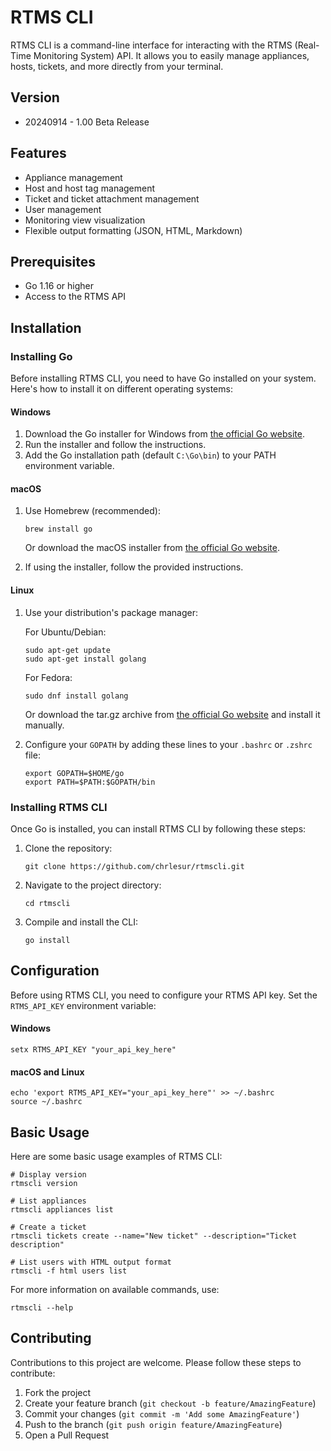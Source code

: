 # RTMS CLI

RTMS CLI is a command-line interface for interacting with the RTMS (Real-Time Monitoring System) API. It allows you to easily manage appliances, hosts, tickets, and more directly from your terminal.

## Version

- 20240914 - 1.00 Beta Release 

## Features

- Appliance management
- Host and host tag management
- Ticket and ticket attachment management
- User management
- Monitoring view visualization
- Flexible output formatting (JSON, HTML, Markdown)

## Prerequisites

- Go 1.16 or higher
- Access to the RTMS API

## Installation

### Installing Go

Before installing RTMS CLI, you need to have Go installed on your system. Here's how to install it on different operating systems:

#### Windows

1. Download the Go installer for Windows from [the official Go website](https://golang.org/dl/).
2. Run the installer and follow the instructions.
3. Add the Go installation path (default `C:\Go\bin`) to your PATH environment variable.

#### macOS

1. Use Homebrew (recommended):
   ```
   brew install go
   ```
   Or download the macOS installer from [the official Go website](https://golang.org/dl/).

2. If using the installer, follow the provided instructions.

#### Linux

1. Use your distribution's package manager:
   
   For Ubuntu/Debian:
   ```
   sudo apt-get update
   sudo apt-get install golang
   ```
   
   For Fedora:
   ```
   sudo dnf install golang
   ```

   Or download the tar.gz archive from [the official Go website](https://golang.org/dl/) and install it manually.

2. Configure your `GOPATH` by adding these lines to your `.bashrc` or `.zshrc` file:
   ```
   export GOPATH=$HOME/go
   export PATH=$PATH:$GOPATH/bin
   ```

### Installing RTMS CLI

Once Go is installed, you can install RTMS CLI by following these steps:

1. Clone the repository:
   ```
   git clone https://github.com/chrlesur/rtmscli.git
   ```

2. Navigate to the project directory:
   ```
   cd rtmscli
   ```

3. Compile and install the CLI:
   ```
   go install
   ```

## Configuration

Before using RTMS CLI, you need to configure your RTMS API key. Set the `RTMS_API_KEY` environment variable:

#### Windows
```
setx RTMS_API_KEY "your_api_key_here"
```

#### macOS and Linux
```
echo 'export RTMS_API_KEY="your_api_key_here"' >> ~/.bashrc
source ~/.bashrc
```

## Basic Usage

Here are some basic usage examples of RTMS CLI:

```
# Display version
rtmscli version

# List appliances
rtmscli appliances list

# Create a ticket
rtmscli tickets create --name="New ticket" --description="Ticket description"

# List users with HTML output format
rtmscli -f html users list
```

For more information on available commands, use:
```
rtmscli --help
```

## Contributing

Contributions to this project are welcome. Please follow these steps to contribute:

1. Fork the project
2. Create your feature branch (`git checkout -b feature/AmazingFeature`)
3. Commit your changes (`git commit -m 'Add some AmazingFeature'`)
4. Push to the branch (`git push origin feature/AmazingFeature`)
5. Open a Pull Request
